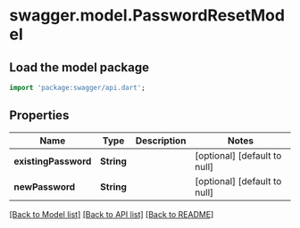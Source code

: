# swagger.model.PasswordResetModel

## Load the model package
```dart
import 'package:swagger/api.dart';
```

## Properties
Name | Type | Description | Notes
------------ | ------------- | ------------- | -------------
**existingPassword** | **String** |  | [optional] [default to null]
**newPassword** | **String** |  | [optional] [default to null]

[[Back to Model list]](../README.md#documentation-for-models) [[Back to API list]](../README.md#documentation-for-api-endpoints) [[Back to README]](../README.md)

